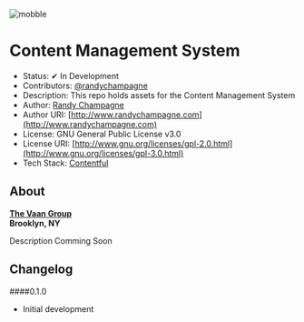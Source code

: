 ![mobble](http://cloud.scott.ee/images/mobble.png)

# Content Management System

* Status: ✔ In Development
* Contributors: [@randychampagne](http://twitter.com/randychampagne)
* Description: This repo holds assets for the Content Management System
* Author: [Randy Champagne](http://www.randychampagne.com)
* Author URI: [http://www.randychampagne.com](http://www.randychampagne.com)
* License: GNU General Public License v3.0
* License URI: [http://www.gnu.org/licenses/gpl-2.0.html](http://www.gnu.org/licenses/gpl-3.0.html)
* Tech Stack: [Contentful](https://www.contentful.com/)



## About

**[The Vaan Group](http://vaangroup.com/)<br>Brooklyn, NY**

Description Comming Soon




## Changelog

####0.1.0
* Initial development